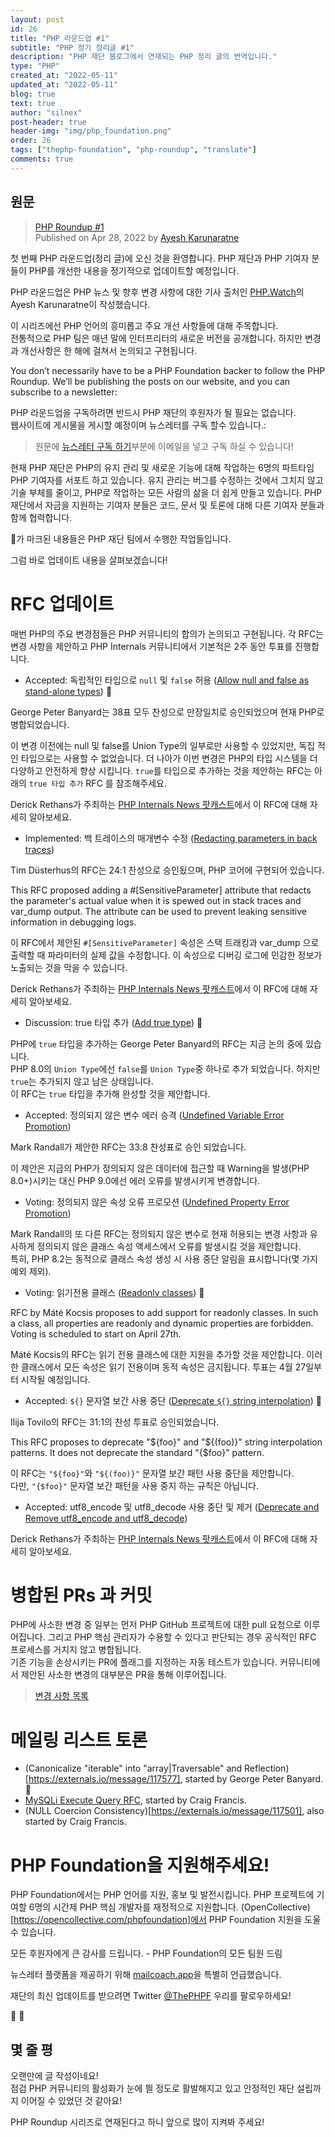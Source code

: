 ```yaml
---
layout: post
id: 26
title: "PHP 라운드업 #1"
subtitle: "PHP 정기 정리글 #1"
description: "PHP 재단 블로그에서 연재되는 PHP 정리 글의 번역입니다."
type: "PHP"
created_at: "2022-05-11"
updated_at: "2022-05-11"
blog: true
text: true
author: "silnex"
post-header: true
header-img: "img/php_foundation.png"
order: 26
tags: ["thephp-foundation", "php-roundup", "translate"]
comments: true
---
```


## 원문

> [PHP Roundup #1](https://thephp.foundation/blog/2022/04/28/php-roundup-1/)  
> Published on Apr 28, 2022 by [Ayesh Karunaratne](https://twitter.com/Ayeshlive)

첫 번째 PHP 라운드업(정리 글)에 오신 것을 환영합니다.
PHP 재단과 PHP 기여자 분들이 PHP를 개선한 내용을 정기적으로 업데이트할 예정입니다.

PHP 라운드업은 PHP 뉴스 및 향후 변경 사항에 대한 기사 출처인 [PHP.Watch](php.watch)의 Ayesh Karunaratne이 작성했습니다.

이 시리즈에선 PHP 언어의 흥미롭고 주요 개선 사항들에 대해 주목합니다.  
전통적으로 PHP 팀은 매년 말에 인터프리터의 새로운 버전을 공개합니다. 하지만 변경과 개선사항은 한 해에 걸쳐서 논의되고 구현됩니다.

You don’t necessarily have to be a PHP Foundation backer to follow the PHP Roundup. We’ll be publishing the posts on our website, and you can subscribe to a newsletter:

PHP 라운드업을 구독하려면 반드시 PHP 재단의 후원자가 될 필요는 없습니다.  
웹사이트에 게시물을 게시할 예정이며 뉴스레터를 구독 할수 있습니다.:

> 원문에 [뉴스레터 구독 하기](https://thephp.foundation/blog/2022/04/28/php-roundup-1/#subscribe-to-php-foundation-updates)부분에 이메일을 넣고 구독 하실 수 있습니다!

현재 PHP 재단은 PHP의 유지 관리 및 새로운 기능에 대해 작업하는 6명의 파트타임 PHP 기여자를 서포트 하고 있습니다.
유지 관리는 버그를 수정하는 것에서 그치지 않고 기술 부체를 줄이고, PHP로 작업하는 모든 사람의 삶을 더 쉽게 만들고 있습니다.
PHP 재단에서 자금을 지원하는 기여자 분들은 코드, 문서 및 토론에 대해 다른 기여자 분들과 함께 협력합니다.

💜가 마크된 내용들은 PHP 재단 팀에서 수행한 작업들입니다.

그럼 바로 업데이트 내용을 살펴보겠습니다!

# RFC 업데이트

매번 PHP의 주요 변경점들은 PHP 커뮤니티의 합의가 논의되고 구현됩니다.
각 RFC는 변경 사항을 제안하고 PHP Internals 커뮤니티에서 기본적은 2주 동안 투표를 진행합니다.

- Accepted: 독립적인 타입으로 `null` 및 `false` 허용 ([Allow null and false as stand-alone types](https://wiki.php.net/rfc/null-false-standalone-types)) 💜

George Peter Banyard는 38표 모두 찬성으로 만장일치로 승인되었으며 현재 PHP로 병합되었습니다.

이 변경 이전에는 null 및 false를 Union Type의 일부로만 사용할 수 있었지만, 독집 적인 타입으로는 사용할 수 없었습니다.
더 나아가 이번 변경은 PHP의 타입 시스템을 더 다양하고 안전하게 향상 시킵니다.
`true`를 타입으로 추가하는 것을 제안하는 RFC는 아래의 `true 타입 추가` RFC 를 참조해주세요.

Derick Rethans가 주최하는 [PHP Internals News 팟캐스트](https://phpinternals.news/97)에서 이 RFC에 대해 자세히 알아보세요.

- Implemented: 백 트레이스의 매개변수 수정 ([Redacting parameters in back traces](https://wiki.php.net/rfc/redact_parameters_in_back_traces))

Tim Düsterhus의 RFC는 24:1 찬성으로 승인됬으며, PHP 코어에 구현되어 있습니다.

This RFC proposed adding a #[SensitiveParameter] attribute that redacts the parameter's actual value when it is spewed out in stack traces and var_dump output.
The attribute can be used to prevent leaking sensitive information in debugging logs.

이 RFC에서 제안된 `#[SensitiveParameter]` 속성은 스택 트래킹과 var_dump 으로 출력할 때 파라미터의 실제 값을 수정합니다.
이 속성으로 디버깅 로그에 민감한 정보가 노출되는 것을 막을 수 있습니다.

Derick Rethans가 주최하는 [PHP Internals News 팟캐스트](https://phpinternals.news/97)에서 이 RFC에 대해 자세히 알아보세요.

- Discussion: true 타입 추가 ([Add true type](https://wiki.php.net/rfc/true-type)) 💜

PHP에 `true` 타입을 추가하는 George Peter Banyard의 RFC는 지금 논의 중에 있습니다.  
PHP 8.0의 `Union Type`에선 `false`를 `Union Type`중 하나로 추가 되었습니다. 하지만 `true`는 추가되지 않고 남은 상태입니다.  
이 RFC는 `true` 타입을 추가해 완성할 것을 제안합니다.

- Accepted: 정의되지 않은 변수 에러 승격 ([Undefined Variable Error Promotion](https://wiki.php.net/rfc/undefined_variable_error_promotion))

Mark Randall가 제안한 RFC는 33:8 찬성표로 승인 되었습니다.

이 제안은 지금의 PHP가 정의되지 않은 데이터에 접근할 때 Warning을 발생(PHP 8.0+)시키는 대신 PHP 9.0에선 에러 오류를 발생시키게 변경합니다.

- Voting: 정의되지 않은 속성 오류 프로모션 ([Undefined Property Error Promotion](https://wiki.php.net/rfc/undefined_variable_error_promotion))

Mark Randall의 또 다른 RFC는 정의되지 않은 변수로 현재 허용되는 변경 사항과 유사하게 정의되지 않은 클래스 속성 액세스에서 오류를 발생시킬 것을 제안합니다.  
특히, PHP 8.2는 동적으로 클래스 속성 생성 시 사용 중단 알림을 표시합니다(몇 가지 예외 제외).

- Voting: 읽기전용 클래스 ([Readonly classes](https://wiki.php.net/rfc/readonly_classes)) 💜

RFC by Máté Kocsis proposes to add support for readonly classes. In such a class, all properties are readonly and dynamic properties are forbidden. Voting is scheduled to start on April 27th.

Máté Kocsis의 RFC는 읽기 전용 클래스에 대한 지원을 추가할 것을 제안합니다.
이러한 클래스에서 모든 속성은 읽기 전용이며 동적 속성은 금지됩니다.
투표는 4월 27일부터 시작될 예정입니다.

- Accepted: `${}` 문자열 보간 사용 중단 ([Deprecate `${}` string interpolation](https://wiki.php.net/rfc/deprecate_dollar_brace_string_interpolation)) 💜

Ilija Tovilo의 RFC는 31:1의 찬성 투표로 승인되었습니다.

This RFC proposes to deprecate "${foo}" and "${(foo)}" string interpolation patterns. It does not deprecate the standard "{$foo}" pattern.

이 RFC는 `"${foo}"`와 `"${(foo)}"` 문자열 보간 패턴 사용 중단을 제안합니다.  
다만, `"{$foo}"` 문자열 보간 패턴을 사용 중지 하는 규칙은 아닙니다.

- Accepted: utf8_encode 및 utf8_decode 사용 중단 및 제거 ([Deprecate and Remove utf8_encode and utf8_decode](https://wiki.php.net/rfc/remove_utf8_decode_and_utf8_encode))

Derick Rethans가 주최하는 [PHP Internals News 팟캐스트](https://phpinternals.news/97)에서 이 RFC에 대해 자세히 알아보세요.

# 병합된 PRs 과 커밋

PHP에 사소한 변경 중 일부는 먼저 PHP GitHub 프로젝트에 대한 pull 요청으로 이루어집니다. 그리고 PHP 핵심 관리자가 수용할 수 있다고 판단되는 경우 공식적인 RFC 프로세스를 거치지 않고 병합됩니다.  
기존 기능을 손상시키는 PR에 플래그를 지정하는 자동 테스트가 있습니다.
커뮤니티에서 제안된 사소한 변경의 대부분은 PR을 통해 이루어집니다.

> [변경 사항 목록](https://thephp.foundation/blog/2022/04/28/php-roundup-1/#merged-prs-and-commits)

# 메일링 리스트 토론

- (Canonicalize "iterable" into "array|Traversable" and Reflection)[https://externals.io/message/117577], started by George Peter Banyard. 💜
- [MySQLi Execute Query RFC](https://externals.io/message/117486), started by Craig Francis.
- (NULL Coercion Consistency)[https://externals.io/message/117501], also started by Craig Francis.

# PHP Foundation을 지원해주세요!

PHP Foundation에서는 PHP 언어를 지원, 홍보 및 발전시킵니다. 
PHP 프로젝트에 기여할 6명의 시간제 PHP 핵심 개발자를 재정적으로 지원합니다. 
(OpenCollective)[https://opencollective.com/phpfoundation]에서 PHP Foundation 지원을 도울 수 있습니다.

모든 후원자에게 큰 감사를 드립니다. - PHP Foundation의 모든 팀원 드림

뉴스레터 플랫폼을 제공하기 위해 [mailcoach.app](mailcoach.app)을 특별히 언급했습니다.

재단의 최신 업데이트를 받으려면 Twitter [@ThePHPF](https://twitter.com/thephpf) 우리를 팔로우하세요!

💜️ 🐘

## 몇 줄 평

오랜만에 글 작성이네요!  
점검 PHP 커뮤니티의 활성화가 눈에 띌 정도로 활발해지고 있고 안정적인 재단 설립까지 이어질 수 있었던 것 같아요!

PHP Roundup 시리즈로 연재된다고 하니 앞으로 많이 지켜봐 주세요!